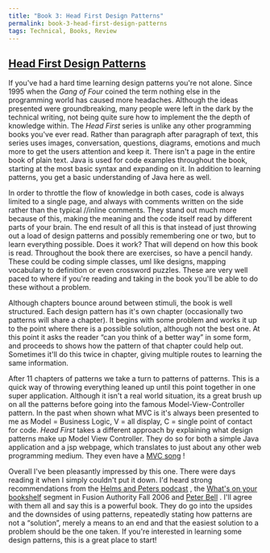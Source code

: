 ```yaml
---
title: "Book 3: Head First Design Patterns"
permalink: book-3-head-first-design-patterns
tags: Technical, Books, Review
---
```


## [Head First Design Patterns](http://www.amazon.com/Head-First-Design-Patterns/dp/0596007124/sr=8-1/qid=1169847679/ref=pd_bbs_sr_1/102-9962947-6835328?ie=UTF8&amp;s=books)

If you've had a hard time learning design patterns you're not alone. Since 1995 when the *Gang of Four* coined the term nothing else in the programming world has caused more headaches. Although the ideas presented were groundbreaking, many people were left in the dark by the technical writing, not being quite sure how to implement the the depth of knowledge within. The *Head First* series is unlike any other programming books you've ever read. Rather than paragraph after paragraph of text, this series uses images, conversation, questions, diagrams, emotions and much more to get the users attention and keep it. There isn't a page in the entire book of plain text. Java is used for code examples throughout the book, starting at the most basic syntax and expanding on it. In addition to learning patterns, you get a basic understanding of Java here as well.

In order to throttle the flow of knowledge in both cases, code is always limited to a single page, and always with comments written on the side rather than the typical //inline comments. They stand out much more because of this, making the meaning and the code itself read by different parts of your brain. The end result of all this is that instead of just throwing out a load of design patterns and possibly remembering one or two, but to learn everything possible. Does it work? That will depend on how this book is read. Throughout the book there are exercises, so have a pencil handy. These could be coding simple classes, uml like designs, mapping vocabulary to definition or even crossword puzzles. These are very well paced to where if you're reading and taking in the book you'll be able to do these without a problem.

Although chapters bounce around between stimuli, the book is well structured. Each design pattern has it's own chapter (occasionally two patterns will share a chapter). It begins with some problem and works it up to the point where there is a possible solution, although not the best one. At this point it asks the reader “can you think of a better way” in some form, and proceeds to shows how the pattern of that chapter could help out. Sometimes it'll do this twice in chapter, giving multiple routes to learning the same information.

After 11 chapters of patterns we take a turn to patterns of patterns. This is a quick way of throwing everything leaned up until this point together in one super application. Although it isn't a real world situation, its a great brush up on all the patterns before going into the famous Model-View-Controller pattern. In the past when shown what MVC is it's always been presented to me as Model = Business Logic, V = all display, C = single point of contact for code. *Head First* takes a different approach by explaining what design patterns make up Model View Controller. They do so for both a simple Java application and a jsp webpage, which translates to just about any other web programming medium. They even have a [MVC song](http://www.headfirstlabs.com/books/hfdp/media.php) !

Overall I've been pleasantly impressed by this one. There were days reading it when I simply couldn't put it down. I'd heard strong recommendations from the [Helms and Peters podcast](http://www.helmsandpeters.com/) , the [What's on your bookshelf](http://www.fusionauthority.com) segment in Fusion Authority Fall 2006 and [Peter Bell](http://www.pbell.com/index.cfm/2006/12/8/Head-First-has-done-it-again) . I'll agree with them all and say this is a powerful book. They do go into the upsides and the downsides of using patterns, repeatedly stating how patterns are not a “solution”, merely a means to an end and that the easiest solution to a problem should be the one taken. If you're interested in learning some design patterns, this is a great place to start!
